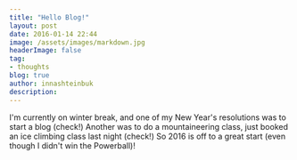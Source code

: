 ```yaml
---
title: "Hello Blog!"
layout: post
date: 2016-01-14 22:44
image: /assets/images/markdown.jpg
headerImage: false
tag:
- thoughts
blog: true
author: innashteinbuk
description: 
---
```


I'm currently on winter break, and one of my New Year's resolutions was to start a blog (check!) Another was to do a mountaineering class, just booked an ice climbing class last night (check!) So 2016 is off to a great start (even though I didn't win the Powerball)!
